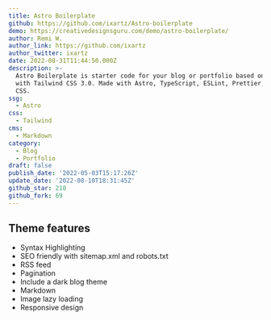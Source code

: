 ```yaml
---
title: Astro Boilerplate
github: https://github.com/ixartz/Astro-boilerplate
demo: https://creativedesignsguru.com/demo/astro-boilerplate/
author: Remi W.
author_link: https://github.com/ixartz
author_twitter: ixartz
date: 2022-08-31T11:44:50.000Z
description: >-
  Astro Boilerplate is starter code for your blog or portfolio based on Astro
  with Tailwind CSS 3.0. Made with Astro, TypeScript, ESLint, Prettier, Tailwind
  CSS.
ssg:
  - Astro
css:
  - Tailwind
cms:
  - Markdown
category:
  - Blog
  - Portfolio
draft: false
publish_date: '2022-05-03T15:17:26Z'
update_date: '2022-08-10T18:31:45Z'
github_star: 210
github_fork: 69
---
```


## Theme features

- Syntax Highlighting
- SEO friendly with sitemap.xml and robots.txt
- RSS feed
- Pagination
- Include a dark blog theme
- Markdown
- Image lazy loading
- Responsive design